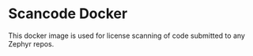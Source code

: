 # Scancode Docker

This docker image is used for license scanning of code submitted to any Zephyr repos.

